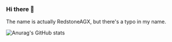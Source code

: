 ### Hi there 👋
The name is actually RedstoneAGX, but there's a typo in my name.

![Anurag's GitHub stats](https://github-readme-stats.vercel.app/api?username=RestoneAGX&theme=onedark&show_icons=true)

<!--
**RestoneAGX/RestoneAGX** is a ✨ _special_ ✨ repository because its `README.md` (this file) appears on your GitHub profile.

Here are some ideas to get you started:

- 🔭 I’m currently working on ...
- 🌱 I’m currently learning ...
- 👯 I’m looking to collaborate on ...
- 🤔 I’m looking for help with ...
- 💬 Ask me about ...
- 📫 How to reach me: ...
- 😄 Pronouns: ...
- ⚡ Fun fact: ...
-->
